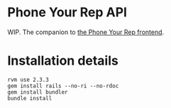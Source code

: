 # Phone Your Rep API

WIP.
The companion to [the Phone Your Rep frontend](https://github.com/Flaque/phone-your-rep/tree/gh-pages).

# Installation details

```
rvm use 2.3.3
gem install rails --no-ri --no-rdoc
gem install bundler
bundle install
```
